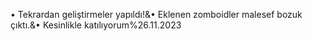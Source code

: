 • Tekrardan geliştirmeler yapıldı!&• Eklenen zomboidler malesef bozuk çıktı.&• Kesinlikle katılıyorum%26.11.2023
